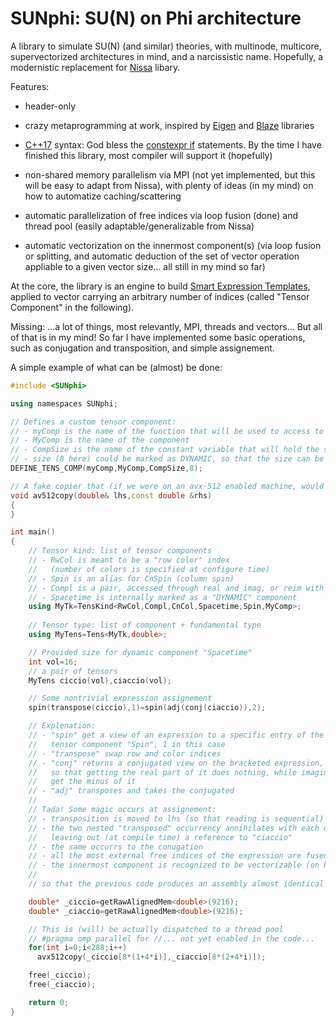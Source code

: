 # SUNphi: SU(N) on Phi architecture

A library to simulate SU(N) (and similar) theories, with multinode,
multicore, supervectorized architectures in mind, and a narcissistic
name. Hopefully, a modernistic replacement for
[Nissa](https://github.com/sunpho84/nissa) libary.

Features:

- header-only

- crazy metaprogramming at work, inspired by
  [Eigen](http://eigen.tuxfamily.org/) and
  [Blaze](https://bitbucket.org/blaze-lib/blaze) libraries

- [C++17](https://en.wikipedia.org/wiki/C%2B%2B17) syntax: God bless
  the [constexpr
  if](http://en.cppreference.com/w/cpp/language/if#Constexpr_If)
  statements. By the time I have finished this library, most compiler
  will support it (hopefully)

- non-shared memory parallelism via MPI (not yet implemented, but this
  will be easy to adapt from Nissa), with plenty of ideas (in my mind)
  on how to automatize caching/scattering

- automatic parallelization of free indices via loop fusion (done) and
  thread pool (easily adaptable/generalizable from Nissa)

- automatic vectorization on the innermost component(s) (via loop
  fusion or splitting, and automatic deduction of the set of vector
  operation appliable to a given vector size... all still in my mind
  so far)

At the core, the library is an engine to build [Smart Expression
Templates](https://arxiv.org/pdf/1104.1729.pdf), applied to vector
carrying an arbitrary number of indices (called "Tensor Component" in
the following).

Missing: ...a lot of things, most relevantly, MPI, threads and
vectors... But all of that is in my mind! So far I have implemented
some basic operations, such as conjugation and transposition, and
simple assignement.


A simple example of what can be (almost) be done:

```c++
#include <SUNphi>

using namespaces SUNphi;

// Defines a custom tensor component:
// - myComp is the name of the function that will be used to access to the component
// - MyComp is the name of the component
// - CompSize is the name of the constant variable that will hold the size
// - size (8 here) could be marked as DYNAMIC, so that the size can be specified at runtime
DEFINE_TENS_COMP(myComp,MyComp,CompSize,8);

// A fake copier that (if we were on an avx-512 enabled machine, would copy rhs to lhs)
void av512copy(double& lhs,const double &rhs)
{
}

int main()
{
    // Tensor kind: list of tensor components
    // - RwCol is meant to be a "row color" index
    //   (number of colors is specified at configure time)
    // - Spin is an alias for CnSpin (column spin)
    // - Compl is a pair, accessed through real and imag, or reim with either 0 or 1
    // - Spacetime is internally marked as a "DYNAMIC" component
    using MyTk=TensKind<RwCol,Compl,CnCol,Spacetime,Spin,MyComp>;
    
    // Tensor type: list of component + fundamental type
    using MyTens=Tens<MyTk,double>;

    // Provided size for dynamic component "Spacetime"
    int vol=16;
    // a pair of tensors
    MyTens ciccio(vol),ciaccio(vol);

    // Some nontrivial expression assignement
    spin(transpose(ciccio),1)=spin(adj(conj(ciaccio)),2);

    // Explenation:
    // - "spin" get a view of an expression to a specific entry of the
    //   tensor component "Spin", 1 in this case
    // - "transpose" swap row and color indices
    // - "conj" returns a conjugated view on the bracketed expression,
    //   so that getting the real part of it does nothing, while imaginary
    //   get the minus of it
    // - "adj" transposes and takes the conjugated
    //
    // Tada! Some magic occurs at assignement:
    // - transposition is moved to lhs (so that reading is sequential)
    // - the two nested "transposed" occurrency annihilates with each other,
    //   leaving out (at compile time) a reference to "ciaccio"
    // - the same occurrs to the conugation
    // - all the most external free indices of the expression are fused, and threadized (soon)
    // - the innermost component is recognized to be vectorizable (on his way)
    // 
    // so that the previous code produces an assembly almost identical to this:

    double* _ciccio=getRawAlignedMem<double>(9216);
    double* _ciaccio=getRawAlignedMem<double>(9216);

    // This is (will) be actually dispatched to a thread pool
    // #pragma omp parallel for //... not yet enabled in the code... 
    for(int i=0;i<288;i++)
      avx512copy(_ciccio[8*(1+4*i)],_ciaccio[8*(2+4*i)]);

    free(_ciccio);
    free(_ciaccio);

    return 0;
}
```

